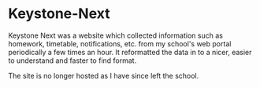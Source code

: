 # Keystone-Next

Keystone Next was a website which collected information such as homework, timetable, notifications, etc. from my school's web portal periodically a few times an hour. It reformatted the data in to a nicer, easier to understand and faster to find format.

The site is no longer hosted as I have since left the school.